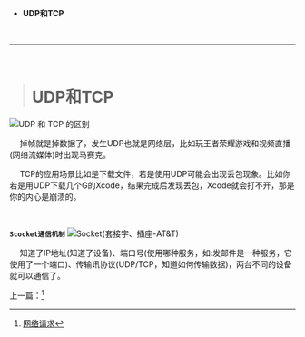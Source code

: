 - **UDP和TCP**

<br/>

***
<br/>


># UDP和TCP 

![UDP 和 TCP 的区别](https://upload-images.jianshu.io/upload_images/2959789-2cdee56d98ac5c41.png?imageMogr2/auto-orient/strip%7CimageView2/2/w/1240)

&emsp;  掉帧就是掉数据了，发生UDP也就是网络层，比如玩王者荣耀游戏和视频直播(网络流媒体)时出现马赛克。

&emsp;  TCP的应用场景比如是下载文件，若是使用UDP可能会出现丢包现象。比如你若是用UDP下载几个G的Xcode，结果完成后发现丢包，Xcode就会打不开，那是你的内心是崩溃的。

<br/>

**`Scocket通信机制`**
![Socket(套接字、插座-AT&T)](https://upload-images.jianshu.io/upload_images/2959789-f687c4d7e23f836b.png?imageMogr2/auto-orient/strip%7CimageView2/2/w/1240)

&emsp;  知道了IP地址(知道了设备)、端口号(使用哪种服务，如:发邮件是一种服务，它使用了一个端口)、传输讯协议(UDP/TCP，知道如何传输数据)，两台不同的设备就可以通信了。





上一篇：[^fn1]
[^fn1]: [网络请求](https://www.jianshu.com/p/987100a583c3)
